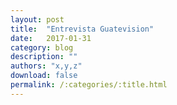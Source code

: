 ```yaml
---
layout: post
title:  "Entrevista Guatevision"
date:   2017-01-31
category: blog
description: ""
authors: "x,y,z"
download: false
permalink: /:categories/:title.html
---
```

